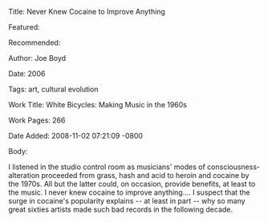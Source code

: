 Title: Never Knew Cocaine to Improve Anything

Featured: 

Recommended: 

Author: Joe Boyd

Date: 2006

Tags: art, cultural evolution

Work Title: White Bicycles: Making Music in the 1960s

Work Pages:  266

Date Added: 2008-11-02 07:21:09 -0800

Body:

I listened in the studio control room as musicians' modes of consciousness-alteration proceeded from grass, hash and acid to heroin and cocaine by the 1970s. All but the latter could, on occasion, provide benefits, at least to the music. I never knew cocaine to improve anything.... I suspect that the surge in cocaine's popularity explains -- at least in part -- why so many great sixties artists made such bad records in the following decade.


